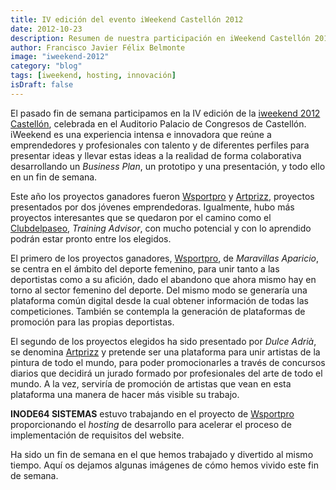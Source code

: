 ```yaml
---
title: IV edición del evento iWeekend Castellón 2012
date: 2012-10-23
description: Resumen de nuestra participación en iWeekend Castellón 2012, destacando proyectos innovadores, colaboración emprendedora y nuestra contribución al evento.
author: Francisco Javier Félix Belmonte
image: "iweekend-2012"
category: "blog"
tags: [iweekend, hosting, innovación]
isDraft: false
---
```


El pasado fin de semana participamos en la IV edición de la [iweekend 2012 Castellón](https://iweekend.org/castellon/),
celebrada en el Auditorio Palacio de Congresos de Castellón. iWeekend es una experiencia intensa e innovadora que reúne
a emprendedores y profesionales con talento y de diferentes perfiles para presentar ideas y llevar estas ideas a la
realidad de forma colaborativa desarrollando un _Business Plan_, un prototipo y una presentación, y todo ello en un fin
de semana.

Este año los proyectos ganadores fueron [Wsportpro](https://www.wsportpro.com) y [Artprizz](https://www.artprizz.com/),
proyectos presentados por dos jóvenes emprendedoras. Igualmente, hubo más proyectos interesantes que se quedaron por el
camino como el [Clubdelpaseo](https://clubdelpaseo.blogspot.com.es/), _Training Advisor_, con mucho potencial y con lo
aprendido podrán estar pronto entre los elegidos.

El primero de los proyectos ganadores, [Wsportpro](https://www.wsportpro.com), de _Maravillas Aparicio_, se centra en el
ámbito del deporte femenino, para unir tanto a las deportistas como a su afición, dado el abandono que ahora mismo hay
en torno al sector femenino del deporte. Del mismo modo se generaría una plataforma común digital desde la cual obtener
información de todas las competiciones. También se contempla la generación de plataformas de promoción para las propias
deportistas.

El segundo de los proyectos elegidos ha sido presentado por _Dulce Adrià_, se
denomina [Artprizz](https://www.artprizz.com/) y pretende ser una plataforma para unir artistas de la pintura de todo el
mundo, para poder promocionarles a través de concursos diarios que decidirá un jurado formado por profesionales del arte
de todo el mundo. A la vez, serviría de promoción de artistas que vean en esta plataforma una manera de hacer más
visible su trabajo.

**INODE64 SISTEMAS** estuvo trabajando en el proyecto de [Wsportpro](https://www.wsportpro.com) proporcionando el
_hosting_ de desarrollo para acelerar el proceso de implementación de requisitos del website.

Ha sido un fin de semana en el que hemos trabajado y divertido al mismo tiempo. Aquí os dejamos algunas imágenes de cómo
hemos vivido este fin de semana.
